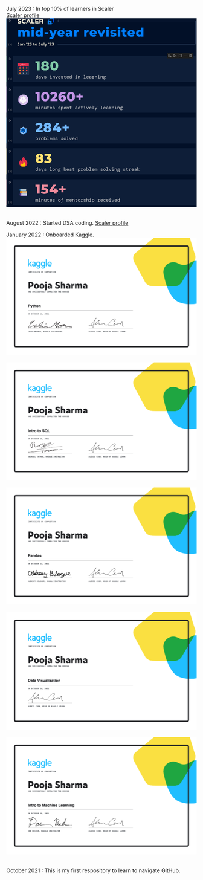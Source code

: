 July 2023 : In top 10% of learners in Scaler    
[Scaler profile](https://www.scaler.com/academy/profile)   &nbsp; 
![Alt text](KaggleCertis/scaler.png?raw=true)&nbsp; 


August 2022 : Started DSA coding. [Scaler profile](https://www.scaler.com/academy/profile)


January 2022 : Onboarded Kaggle.
![Alt text](KaggleCertis/Python.png?raw=true)&nbsp; 
![Alt text](KaggleCertis/SQL.png?raw=true)&nbsp;
![Alt text](KaggleCertis/Pandas.png?raw=true)&nbsp;
![Alt text](KaggleCertis/DV.png?raw=true)&nbsp;
![Alt text](KaggleCertis/ML.png?raw=true)&nbsp;

October 2021 : This is my first respository to learn to navigate GitHub.





